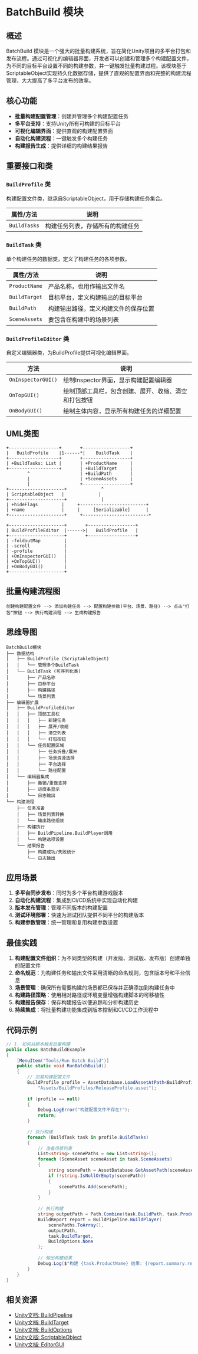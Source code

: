 # BatchBuild 模块

## 概述
BatchBuild 模块是一个强大的批量构建系统，旨在简化Unity项目的多平台打包和发布流程。通过可视化的编辑器界面，开发者可以创建和管理多个构建配置文件，为不同的目标平台设置不同的构建参数，并一键触发批量构建过程。该模块基于ScriptableObject实现持久化数据存储，提供了直观的配置界面和完整的构建流程管理，大大提高了多平台发布的效率。

## 核心功能
- **批量构建配置管理**：创建并管理多个构建配置任务
- **多平台支持**：支持Unity所有可构建的目标平台
- **可视化编辑界面**：提供直观的构建配置界面
- **自动化构建流程**：一键触发多个构建任务
- **构建报告生成**：提供详细的构建结果报告

## 重要接口和类

### `BuildProfile` 类
构建配置文件类，继承自ScriptableObject，用于存储构建任务集合。

| 属性/方法 | 说明 |
|---------|------|
| `BuildTasks` | 构建任务列表，存储所有的构建任务 |

### `BuildTask` 类
单个构建任务的数据类，定义了构建任务的各项参数。

| 属性/方法 | 说明 |
|---------|------|
| `ProductName` | 产品名称，也用作输出文件名 |
| `BuildTarget` | 目标平台，定义构建输出的目标平台 |
| `BuildPath` | 构建输出路径，定义构建文件的保存位置 |
| `SceneAssets` | 要包含在构建中的场景列表 |

### `BuildProfileEditor` 类
自定义编辑器类，为BuildProfile提供可视化编辑界面。

| 方法 | 说明 |
|------|------|
| `OnInspectorGUI()` | 绘制Inspector界面，显示构建配置编辑器 |
| `OnTopGUI()` | 绘制顶部工具栏，包含创建、展开、收缩、清空和打包按钮 |
| `OnBodyGUI()` | 绘制主体内容，显示所有构建任务的详细配置 |

## UML类图

```
+-------------------+       +------------------+
|   BuildProfile    |1------*|    BuildTask    |
+-------------------+       +------------------+
| +BuildTasks: List |       | +ProductName     |
+-------------------+       | +BuildTarget     |
        ^                   | +BuildPath       |
        |                   | +SceneAssets     |
        |                   +------------------+
+---------------------+             ^
| ScriptableObject   |             |
+---------------------+             |
| +hideFlags         |     +-------------------------+
| +name              |     |     [Serializable]      |
+---------------------+     +-------------------------+

+---------------------+       +------------------+
| BuildProfileEditor  |------>|   BuildProfile   |
+---------------------+       +------------------+
| -foldoutMap         |
| -scroll             |
| -profile            |
| +OnInspectorGUI()   |
| +OnTopGUI()         |
| +OnBodyGUI()        |
+---------------------+
```

## 批量构建流程图

```
创建构建配置文件 --> 添加构建任务 --> 配置构建参数(平台、场景、路径) --> 点击"打包"按钮 --> 执行构建流程 --> 生成构建报告
```

## 思维导图

```
BatchBuild模块
├── 数据结构
│   ├── BuildProfile (ScriptableObject)
│   │   └── 管理多个BuildTask
│   └── BuildTask (可序列化类)
│       ├── 产品名称
│       ├── 目标平台
│       ├── 构建路径
│       └── 场景列表
├── 编辑器扩展
│   ├── BuildProfileEditor
│   │   ├── 顶部工具栏
│   │   │   ├── 新建任务
│   │   │   ├── 展开/收缩
│   │   │   ├── 清空列表
│   │   │   └── 打包按钮
│   │   └── 任务配置区域
│   │       ├── 任务折叠/展开
│   │       ├── 场景资源选择
│   │       ├── 平台选择
│   │       └── 路径配置
│   └── 编辑器集成
│       ├── 撤销/重做支持
│       ├── 进度条显示
│       └── 日志输出
└── 构建流程
    ├── 任务准备
    │   ├── 场景列表转换
    │   └── 输出路径组装
    ├── 构建执行
    │   ├── BuildPipeline.BuildPlayer调用
    │   └── 构建选项设置
    └── 结果报告
        ├── 构建成功/失败统计
        └── 日志输出
```

## 应用场景
1. **多平台同步发布**：同时为多个平台构建游戏版本
2. **自动化构建流程**：集成到CI/CD系统中实现自动化构建
3. **版本发布管理**：管理不同版本的构建配置
4. **测试环境部署**：快速为测试团队提供不同平台的构建版本
5. **构建参数管理**：统一管理和复用构建参数设置

## 最佳实践
1. **构建配置文件组织**：为不同类型的构建（开发版、测试版、发布版）创建单独的配置文件
2. **命名规范**：为构建任务和输出文件采用清晰的命名规则，包含版本号和平台信息
3. **场景管理**：确保所有需要构建的场景都已保存并正确添加到构建任务中
4. **构建路径策略**：使用相对路径或环境变量增强构建脚本的可移植性
5. **构建报告保存**：保存构建报告以便追踪和分析构建历史
6. **持续集成**：将批量构建功能集成到版本控制和CI/CD工作流程中

## 代码示例
```csharp
// 1. 如何从脚本触发批量构建
public class BatchBuildExample
{
    [MenuItem("Tools/Run Batch Build")]
    public static void RunBatchBuild()
    {
        // 加载构建配置文件
        BuildProfile profile = AssetDatabase.LoadAssetAtPath<BuildProfile>(
            "Assets/BuildProfiles/ReleaseProfile.asset");
        
        if (profile == null)
        {
            Debug.LogError("构建配置文件不存在!");
            return;
        }
        
        // 执行构建
        foreach (BuildTask task in profile.BuildTasks)
        {
            // 准备场景列表
            List<string> scenePaths = new List<string>();
            foreach (SceneAsset sceneAsset in task.SceneAssets)
            {
                string scenePath = AssetDatabase.GetAssetPath(sceneAsset);
                if (!string.IsNullOrEmpty(scenePath))
                {
                    scenePaths.Add(scenePath);
                }
            }
            
            // 执行构建
            string outputPath = Path.Combine(task.BuildPath, task.ProductName);
            BuildReport report = BuildPipeline.BuildPlayer(
                scenePaths.ToArray(),
                outputPath,
                task.BuildTarget,
                BuildOptions.None
            );
            
            // 输出构建结果
            Debug.Log($"构建 {task.ProductName} 结果: {report.summary.result}");
        }
    }
}
```

## 相关资源
- [Unity文档: BuildPipeline](https://docs.unity3d.com/ScriptReference/BuildPipeline.html)
- [Unity文档: BuildTarget](https://docs.unity3d.com/ScriptReference/BuildTarget.html)
- [Unity文档: BuildOptions](https://docs.unity3d.com/ScriptReference/BuildOptions.html)
- [Unity文档: ScriptableObject](https://docs.unity3d.com/ScriptReference/ScriptableObject.html)
- [Unity文档: EditorGUI](https://docs.unity3d.com/ScriptReference/EditorGUI.html)
